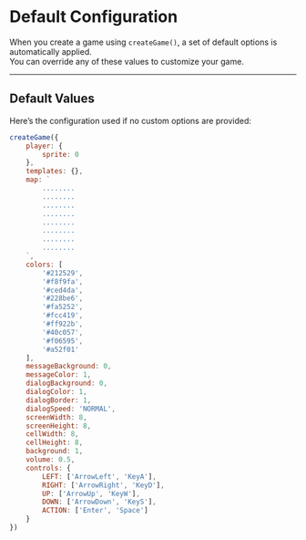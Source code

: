 <script>
import Aside from '../../../lib/ui/Doc/Aside.svelte'
import Emoji from '../../../lib/ui/Doc/Emoji.svelte'
</script>

# <Emoji src="⚙️" /> Default Configuration

When you create a game using `createGame()`, a set of default options is automatically applied.  
You can override any of these values to customize your game.

---

## <Emoji src="📋" /> Default Values

Here’s the configuration used if no custom options are provided:

```js
createGame({
	player: {
		sprite: 0
	},
	templates: {},
	map: `
		........
		........
		........
		........
		........
		........
		........
		........
	`,
	colors: [
		'#212529',
		'#f8f9fa',
		'#ced4da',
		'#228be6',
		'#fa5252',
		'#fcc419',
		'#ff922b',
		'#40c057',
		'#f06595',
		'#a52f01'
	],
	messageBackground: 0,
	messageColor: 1,
	dialogBackground: 0,
	dialogColor: 1,
	dialogBorder: 1,
	dialogSpeed: 'NORMAL',
	screenWidth: 8,
	screenHeight: 8,
	cellWidth: 8,
	cellHeight: 8,
	background: 1,
	volume: 0.5,
	controls: {
		LEFT: ['ArrowLeft', 'KeyA'],
		RIGHT: ['ArrowRight', 'KeyD'],
		UP: ['ArrowUp', 'KeyW'],
		DOWN: ['ArrowDown', 'KeyS'],
		ACTION: ['Enter', 'Space']
	}
})
```
